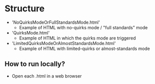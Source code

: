 
# Structure
* 'NoQuirksModeOrFullStandardsMode.html'
  * Example of HTML with no-quirks mode / "full standards" mode
* 'QuirksMode.html'
  * Example of HTML in which the quirks mode are triggered
* 'LimitedQuirksModeOrAlmostStandardsMode.html'
  * Example of HTML with limited-quirks or almost-standards mode

## How to run locally?
* Open each .html in a web browser
